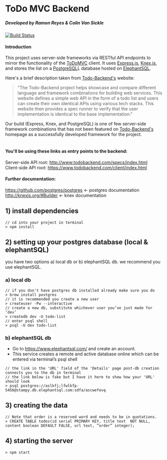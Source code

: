 # ToDo MVC Backend 
##### Developed by Ramon Reyes & Colin Van Sickle <br>
[![Build Status](https://travis-ci.org/Cohort-9/todo-ramon-colin.svg?branch=master)](https://travis-ci.org/Cohort-9/todo-ramon-colin)
#### Introduction
This project uses server-side frameworks via RESTful API endpoints to mirror the functionality of the [ToDoMVC](http://todomvc.com/) client. It uses [Express.js](http://expressjs.com), [Knex.js](http://knexjs.com), and stores the list on a [PostgreSQL](https://www.postgresql.org)L database hosted on [ElephantSQL](https://www.elephantsql.com/).

Here's a brief description taken from [Todo-Backend's](http://www.todobackend.com/) website:

>"The Todo-Backend project helps showcase and compare different language and framework combinations for building web services. This website defines a simple web API in the form of a todo list and users can create their own identical APIs using various tech stacks. This website then provides a spec runner to verify that the user implementation is identical to the base implementation."

Our build (Express, Knex, and PostgreSQL) is one of few server-side framework combinations that has not been featured on  [Todo-Backend's](http://www.todobackend.com/) homepage as a successfully developed framework for the project.
<br>
<br>
#### You'll be using these links as entry points to the backend:<br>
Server-side API root: http://www.todobackend.com/specs/index.html <br>
Client-side API root:  https://www.todobackend.com/client/index.html <br>

#### Further documentation:<br>
https://github.com/postgres/postgres <- postgres documentation <br>
http://knexjs.org/#Builder <- knex documentation <br>

## 1) install dependencies
```
// cd into your project in terminal 
> npm install
```
## 2) setting up your postgres database (local & elephantSQL)
you have two options a) local db or b) elephantSQL db.
we recommend you use elephantSQL.
### a) local db
```
// if you don't have postgres db installed already make sure you do
> brew install postgres
// it is recommended you create a new user
> createuser -Pw --interactive 
// create a new db, substitute whichever user you’ve just made for ‘dev’ 
> createdb dev -U todo-list
// enter psql shell
> psql -U dev todo-list
```
### b) elephantSQL db
* Go to https://www.elephantsql.com/ and create an account. <br>
* This service creates a remote and active database online which can be entered via terminal’s psql shell
```
// the link in the 'URL' field of the 'Details' page post-db creation connects you to the db in terminal
// the link below is fake but I have it here to show how your 'URL' should look 
> psql postgres://aslkfj;lfwlkfp-5456@stampy.db.elephantsql.com:sdfa/ascwefevq 
```

## 3) creating the data
```
// Note that order is a reserved word and needs to be in quotations.
> CREATE TABLE todos(id serial PRIMARY KEY, title text  NOT NULL, content boolean DEFAULT FALSE, url text, ”order” integer);
```
## 4) starting the server
```
> npm start 
```




